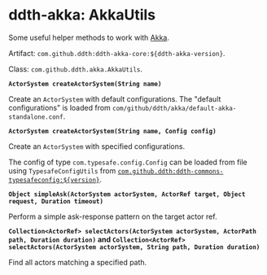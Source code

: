 # ddth-akka: AkkaUtils

Some useful helper methods to work with [Akka](https://akka.io).

Artifact: `com.github.ddth:ddth-akka-core:${ddth-akka-version}`.

Class: `com.github.ddth.akka.AkkaUtils`.

**`ActorSystem createActorSystem(String name)`**

Create an `ActorSystem` with default configurations. The "default configurations" is loaded from `com/github/ddth/akka/default-akka-standalone.conf`.

**`ActorSystem createActorSystem(String name, Config config)`**

Create an `ActorSystem` with specified configurations.

The config of type `com.typesafe.config.Config` can be loaded from file using `TypesafeConfigUtils` from [`com.github.ddth:ddth-commons-typesafeconfig:${version}`](https://github.com/DDTH/ddth-commons).

**`Object simpleAsk(ActorSystem actorSystem, ActorRef target, Object request, Duration timeout)`**

Perform a simple ask-response pattern on the target actor ref.

**`Collection<ActorRef> selectActors(ActorSystem actorSystem, ActorPath path, Duration duration)` and `Collection<ActorRef> selectActors(ActorSystem actorSystem, String path, Duration duration)`**

Find all actors matching a specified path.
